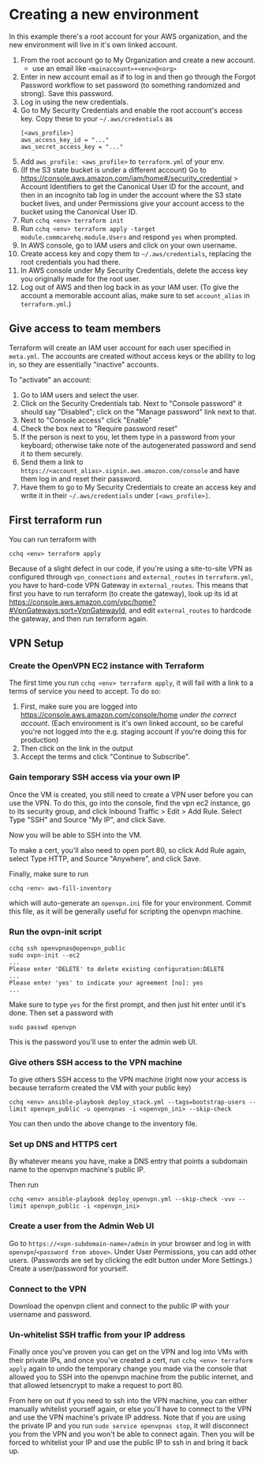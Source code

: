 # Creating a new environment

In this example there's a root account for your AWS organization,
and the new environment will live in it's own linked account.

1. From the root account go to My Organization and create a new account.
    - use an email like `<mainaccount>+<env>@<org>`
2. Enter in new account email as if to log in and then go through the Forgot Password
    workflow to set password (to something randomized and strong). Save this password.
3. Log in using the new credentials.
4. Go to My Security Credentials and enable the root account's access key.
    Copy these to your `~/.aws/credentials` as
    ```
    [<aws_profile>]
    aws_access_key_id = "..."
    aws_secret_access_key = "..."
    ```
5. Add `aws_profile: <aws_profile>` to `terraform.yml` of your env.
6. (If the S3 state bucket is under a different account) Go to https://console.aws.amazon.com/iam/home#/security_credential > Account Identifiers
    to get the Canonical User ID for the account, and then in an incognito tab log in
    under the account where the S3 state bucket lives, and under Permissions give
    your account access to the bucket using the Canonical User ID. 
7. Run `cchq <env> terraform init`
8. Run `cchq <env> terraform apply -target module.commcarehq.module.Users`
    and respond `yes` when prompted.
9. In AWS console, go to IAM users and click on your own username.
10. Create access key and copy them to `~/.aws/credentials`,
    replacing the root credentials you had there.
11. In AWS console under My Security Credentials,
    delete the access key you originally made for the root user.
12. Log out of AWS and then log back in as your IAM user. (To give the account a memorable
    account alias, make sure to set `account_alias` in `terraform.yml`.)


## Give access to team members

Terraform will create an IAM user account for each user specified in `meta.yml`.
The accounts are created without access keys or the ability to log in,
so they are essentially "inactive" accounts.

To "activate" an account:
1. Go to IAM users and select the user.
2. Click on the Security Credentials tab. Next to "Console password" it should say "Disabled";
    click on the "Manage password" link next to that.
3. Next to "Console access" click "Enable"
4. Check the box next to "Require password reset"
5. If the person is next to you, let them type in a password from your keyboard;
    otherwise take note of the autogenerated password and send it to them securely.
6. Send them a link to `https://<account_alias>.signin.aws.amazon.com/console`
    and have them log in and reset their password.
7. Have them to go to My Security Credentials to create an access key
    and write it in their `~/.aws/credentials` under `[<aws_profile>]`.


## First terraform run

You can run terraform with
```
cchq <env> terraform apply
```

Because of a slight defect in our code, if you're using a site-to-site VPN
as configured through `vpn_connections` and `external_routes` in `terraform.yml`,
you have to hard-code VPN Gateway in `external_routes`. This means that first you have to
run terraform (to create the gateway), look up its id at
https://console.aws.amazon.com/vpc/home?#VpnGateways:sort=VpnGatewayId,
and edit `external_routes`  to
hardcode the gateway, and then run terraform again.

## VPN Setup

### Create the OpenVPN EC2 instance with Terraform
The first time you run `cchq <env> terraform apply`,
it will fail with a link to a terms of service you need to accept.
To do so:
1. First, make sure you are logged into https://console.aws.amazon.com/console/home
    _under the correct account_.
    (Each environment is it's own linked account,
    so be careful you're not logged into the
    e.g. staging account if you're doing this for production) 
2. Then click on the link in the output
3. Accept the terms and click "Continue to Subscribe".


### Gain temporary SSH access via your own IP
Once the VM is created, you still need to create a VPN user before you can use the VPN.
To do this, go into the console, find the vpn ec2 instance, go to its security group,
and click Inbound Traffic > Edit > Add Rule. Select Type "SSH" and Source "My IP",
and click Save.

Now you will be able to SSH into the VM.

To make a cert, you'll also need to open port 80, so click Add Rule again,
select Type HTTP, and Source "Anywhere", and click Save.

Finally, make sure to run

```bash
cchq <env> aws-fill-inventory
```

which will auto-generate an `openvpn.ini` file for your environment.
Commit this file, as it will be generally useful for scripting the openvpn machine.

### Run the ovpn-init script

```
cchq ssh openvpnas@openvpn_public
sudo ovpn-init --ec2
...
Please enter 'DELETE' to delete existing configuration:DELETE
...
Please enter 'yes' to indicate your agreement [no]: yes
... 
```
Make sure to type `yes` for the first prompt, and then just hit enter until it's done. 
Then set a password with
```
sudo passwd openvpn
```
This is the password you'll use to enter the admin web UI.

### Give others SSH access to the VPN machine
To give others SSH access to the VPN machine
(right now your access is because terraform created the VM with your public key)

```
cchq <env> ansible-playbook deploy_stack.yml --tags=bootstrap-users --limit openvpn_public -u openvpnas -i <openvpn_ini> --skip-check
``` 
You can then undo the above change to the inventory file.


### Set up DNS and HTTPS cert

By whatever means you have, make a DNS entry that points a subdomain name
to the openvpn machine's public IP. 

Then run
```
cchq <env> ansible-playbook deploy_openvpn.yml --skip-check -vvv --limit openvpn_public -i <openvpn_ini>
```

### Create a user from the Admin Web UI
Go to `https://<vpn-subdomain-name>/admin` in your browser and log in with `openvpn`/`<password from above>`.
Under User Permissions, you can add other users.
(Passwords are set by clicking the edit button under More Settings.)
Create a user/password for yourself.

### Connect to the VPN
Download the openvpn client and connect to the public IP with your username and password.


### Un-whitelist SSH traffic from your IP address
Finally once you've proven you can get on the VPN and log into VMs with their private IPs,
and once you've created a cert,
run `cchq <env> terraform apply` again to undo the temporary change you made via the console
that allowed you to SSH into the openvpn machine from the public internet,
and that allowed letsencrypt to make a request to port 80.

From here on out if you need to ssh into the VPN machine,
you can either manually whitelist yourself again, or else you'll have to connect to the VPN
and use the VPN machine's private IP address. Note that if you are using the private IP
and you run `sudo service openvpnas stop`, it will disconnect you from the VPN and you
won't be able to connect again. Then you will be forced to whitelist your IP
and use the public IP to ssh in and bring it back up. 
